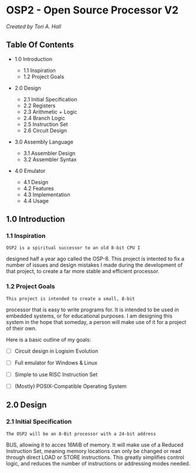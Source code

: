 # OSP2 - Open Source Processor V2
*Created by Tori A. Hall*

## Table Of Contents

- 1.0   Introduction
  - 1.1 Inspiration
  - 1.2 Project Goals

- 2.0   Design
  - 2.1 Initial Specification
  - 2.2 Registers
  - 2.3 Arithmetic + Logic
  - 2.4 Branch Logic
  - 2.5 Instruction Set
  - 2.6 Circuit Design
 
- 3.0   Assembly Language
  - 3.1 Assembler Design
  - 3.2 Assembler Syntax
 
- 4.0   Emulator
  - 4.1 Design
  - 4.2 Features
  - 4.3 Implementation
  - 4.4 Usage



## 1.0  Introduction

### 1.1  Inspiration

    OSP2 is a spiritual successor to an old 8-bit CPU I 
designed half a year ago called the OSP-8. This project
is intented to fix a number of issues and design mistakes
I made during the development of that project, to create
a far more stable and efficient processor.

### 1.2  Project Goals

    This project is intended to create a small, 8-bit 
processor that is easy to write programs for. It is intended
to be used in embedded systems, or for educational purposes.
I am designing this system in the hope that someday, a person
will make use of it for a project of their own.

Here is a basic outline of my goals:

  - [ ] Circuit design in Logisim Evolution
  - [ ] Full emulator for Windows & Linux
  - [ ] Simple to use RISC Instruction Set
  - [ ] (Mostly) POSIX-Compatible Operating System



## 2.0  Design

### 2.1  Initial Specification

    The OSP2 will be an 8-Bit processor with a 24-bit address
BUS, allowing it to acces 16MiB of memory. It will make use of 
a Reduced Instruction Set, meaning memory locations can only be
changed or read through direct LOAD or STORE instructions. This
greatly simplifies control logic, and reduces the number of 
instructions or addressing modes needed.
